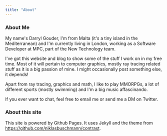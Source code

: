 ```yaml
---
title: "About"
---
```


### About Me

My name's Darryl Gouder, I'm from Malta (it's a tiny island in the Mediterranean) and I'm currently living in London, working as a Software Developer at MPC, part of the New Technology team.

I've got this website and blog to show some of the stuff I work on in my free time. Most of it will pertain to computer graphics, mostly ray tracing related stuff as it is a big passion of mine. I might occasionally post something else, it depends!

Apart from ray tracing, graphics and math, I like to play MMORPGs, a lot of different sports (mostly swimming) and I'm a big music affascinando.

If you ever want to chat, feel free to email me or send me a DM on Twitter.

### About this site

This site is powered by Github Pages. It uses Jekyll and the theme from https://github.com/niklasbuschmann/contrast.
